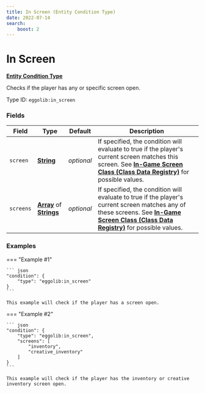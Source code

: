 ```yaml
---
title: In Screen (Entity Condition Type)
date: 2022-07-14
search:
    boost: 2
---
```


#   In Screen

[**Entity Condition Type**][1]

Checks if the player has any or specific screen open.

Type ID: `eggolib:in_screen`


### Fields

Field | Type | Default | Description
------|------|---------|------------
`screen` | [**String**][2] | *optional* | If specified, the condition will evaluate to true if the player's current screen matches this screen. See [**In-Game Screen Class (Class Data Registry)**][3] for possible values.
`screens` | [**Array**][4] of [**Strings**][2] | *optional* | If specified, the condition will evaluate to true if the player's current screen matches any of these screens. See [**In-Game Screen Class (Class Data Registry)**][3] for possible values.


### Examples

=== "Example #1"

    ``` json
    "condition": {
        "type": "eggolib:in_screen"
    }
    ```

    This example will check if the player has a screen open.


=== "Example #2"

    ``` json
    "condition": {
        "type": "eggolib:in_screen",
        "screens": [
            "inventory",
            "creative_inventory"
        ]
    }
    ```

    This example will check if the player has the inventory or creative inventory screen open.


[1]: ../entity_condition_types.md
[2]: https://origins.readthedocs.io/en/latest/types/data_types/string
[3]: ../../misc/class_data_registries/in-game_screen_class.md
[4]: https://origins.readthedocs.io/en/latest/types/data_types/array
